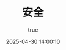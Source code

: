 ---
pageComponent:
  name: Catalogue
  data:
    path: 05.安全
    imgUrl: /img/web.png
    description: JavaScript、ES6、Vue框架等前端技术
title: 安全
date: 2025-04-30 14:00:10
permalink: /security/
sidebar: false
article: false
comment: false
editLink: false
author:
  name: MeiChen
  link: https://github.com/mtl-123
---